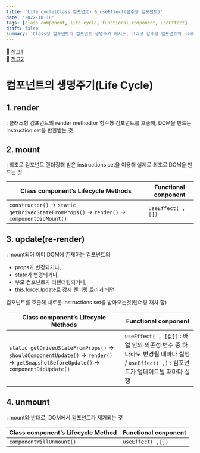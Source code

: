 ```yaml
---
title: 'Life cycle(Class 컴포넌트) & useEffect(함수형 컴포넌트)'
date: '2022-10-18'
tags: [class component, life cycle, functional component, useEffect]
draft: false
summary: 'Class형 컴포넌트의 컴포넌트 생명주기 메서드, 그리고 함수형 컴포넌트의 useEffect'
---
```


🔗 [참고1](https://youtu.be/jh3U-1ouuKQ)  
🔗 [참고2](https://velog.io/@soyi47/React-Class-Component의-Lifecycle-Methods)

# 컴포넌트의 생명주기(Life Cycle)

## 1. render

: 클래스형 컴포넌트의 render method or 함수형 컴포넌트를 호출해, DOM을 만드는 instruction set을 반환받는 것

## 2. mount

: 최초로 컴포넌트 렌더링해 받은 instructions set을 이용해 실제로 최초로 DOM을 만드는 것

| Class component’s Lifecycle Methods                                                       | Functional conponent |
| ----------------------------------------------------------------------------------------- | -------------------- |
| `constructor()` → `static getDrivedStateFromProps()` → `render()` → `componentDidMount()` | `useEffect( ,[])`    |

## 3. update(re-render)

: mount되어 이미 DOM에 존재하는 컴포넌트의

- props가 변경되거나,
- state가 변경되거나,
- 부모 컴포넌트가 리렌더링되거나,
- this.forceUpdate로 강제 렌더링 트리거 되면

컴포넌트를 호출해 새로운 instructions set을 받아오는것(렌더링 재차 함)

| Class component’s Lifecycle Methods                                                                                                | Functional conponent                                                                                                              |
| ---------------------------------------------------------------------------------------------------------------------------------- | --------------------------------------------------------------------------------------------------------------------------------- |
| `static getDrivedStateFromProps()` → `shouldComponentUpdate()` → `render()` → `getSnapshotBeforeUpdate()` → `componentDidUpdate()` | `useEffect( , [값])` : 배열 안의 의존성 변수 중 하나라도 변경될 때마다 실행 / `useEffect( ,)` : 컴포넌트가 업데이트될 때마다 실행 |

## 4. unmount

: mount와 반대로, DOM에서 컴포넌트가 제거되는 것

| Class component’s Lifecycle Method | Functional conponent |
| ---------------------------------- | -------------------- |
| `componentWillUnmount()`           | `useEffect( ,[])`    |
